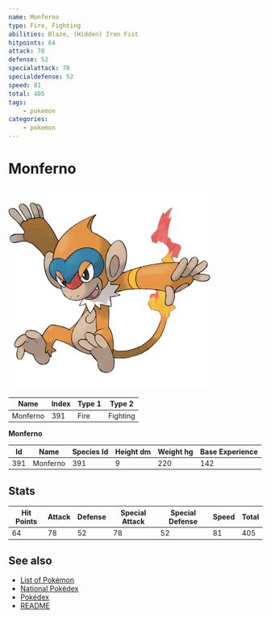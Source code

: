 ```yaml
---
name: Monferno
type: Fire, Fighting
abilities: Blaze, (Hidden) Iron Fist
hitpoints: 64
attack: 78
defense: 52
specialattack: 78
specialdefense: 52
speed: 81
total: 405
tags:
    - pokemon
categories:
    - pokemon
---
```


# Monferno


![Monferno](images/391.png)

| **Name** | **Index** | **Type 1** | **Type 2** |
|----|----|----|----|
| Monferno | 391 | Fire | Fighting  |

**Monferno** 




| **Id** | **Name** | **Species Id** | **Height dm** | **Weight hg** | **Base Experience** |
|--------|----------|----------------|------------|------------|---------------------|
| 391 | Monferno | 391 | 9 | 220 | 142 |



## Stats

| **Hit Points** | **Attack** | **Defense** | **Special Attack** | **Special Defense** | **Speed** | **Total** |
|----------------|------------|-------------|--------------------|---------------------|-----------|-----------|
| 64 | 78 | 52 | 78 | 52 | 81 | 405 |

## See also

- [List of Pokémon](../pokemon.md)
- [National Pokédex](../national_pokedex.md)
- [Pokédex](../pokedex.md)
- [README](../README.md)
